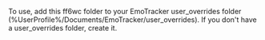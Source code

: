 To use, add this ff6wc folder to your EmoTracker user_overrides folder (%UserProfile%/Documents/EmoTracker/user_overrides). If you don't have a user_overrides folder, create it.

